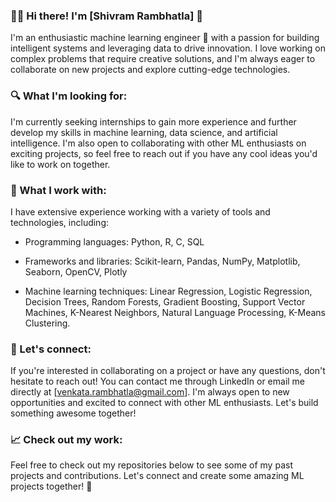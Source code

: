 ### 👨‍💻 Hi there! I'm [Shivram Rambhatla] 👋


I'm an enthusiastic machine learning engineer 🤖  with a passion for building intelligent systems and leveraging data to drive innovation. I love working on complex problems that require creative solutions, and I'm always eager to collaborate on new projects and explore cutting-edge technologies.

### 🔍 What I'm looking for:

I'm currently seeking internships to gain more experience and further develop my skills in machine learning, data science, and artificial intelligence. I'm also open to collaborating with other ML enthusiasts on exciting projects, so feel free to reach out if you have any cool ideas you'd like to work on together.

### 🧰 What I work with:

I have extensive experience working with a variety of tools and technologies, including:

* Programming languages: Python, R, C, SQL
- Frameworks and libraries: Scikit-learn, Pandas, NumPy, Matplotlib, Seaborn, OpenCV, Plotly
+ Machine learning techniques: Linear Regression, Logistic Regression, Decision Trees, Random Forests, Gradient Boosting, Support Vector Machines, K-Nearest Neighbors,  Natural Language Processing, K-Means Clustering.

### 🤝 Let's connect:

If you're interested in collaborating on a project or have any questions, don't hesitate to reach out! You can contact me through LinkedIn or email me directly at [venkata.rambhatla@gmail.com]. I'm always open to new opportunities and excited to connect with other ML enthusiasts. Let's build something awesome together!

### 📈 Check out my work:

Feel free to check out my repositories below to see some of my past projects and contributions. Let's connect and create some amazing ML projects together! 💪
